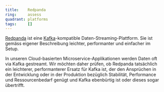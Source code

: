 ```yaml
---
title:    Redpanda  
ring:     assess  
quadrant: platforms
tags:     []
---
```


[Redpanda][redpanda] ist eine [Kafka][kafka]-kompatible Daten-Streaming-Plattform. Sie ist gemäss eigener Beschreibung
leichter, performanter und einfacher im Setup.

In unseren Cloud-basierten Microservice-Applikationen werden Daten oft via Kafka gestreamt. Wir möchten daher prüfen, ob
Redpanda tatsächlich ein leichterer, performanterer Ersatz für Kafka ist, der den Ansprüchen in der Entwicklung oder in
der Produktion bezüglich Stabilität, Performance und Ressourcenbedarf genügt und Kafka ebenbürtig ist oder dieses sogar
übertrifft.

[redpanda]: https://redpanda.com/
[kafka]: /platforms/kafka

